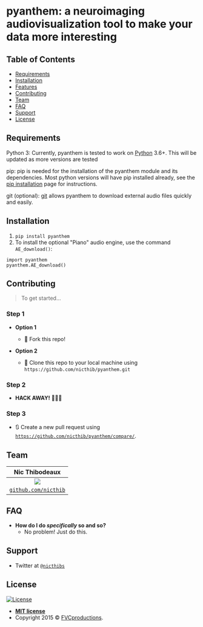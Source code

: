 # pyanthem: a neuroimaging audiovisualization tool to make your data more interesting

## Table of Contents

- [Requirements](#requirements) 
- [Installation](#installation)
- [Features](#features)
- [Contributing](#contributing)
- [Team](#team)
- [FAQ](#faq)
- [Support](#support)
- [License](#license)

## Requirements

Python 3:
   Currently, pyanthem is tested to work on [Python][1] 3.6+. This will be updated as more versions are tested

pip:
   pip is needed for the installation of the pyanthem module and its
   dependencies.  Most python versions will have pip installed already, 
   see the  [pip installation][2] page for instructions.

git (optional):
  [git][3] allows pyanthem to download external audio files quickly and easily.

[1]: https://www.python.org/
[2]: https://pip.pypa.io/en/latest/installing/
[3]: https://git-scm.com/

## Installation

1) `pip install pyanthem`
2) To install the optional "Piano" audio engine, use the command `AE_download()`:

```
import pyanthem
pyanthem.AE_download()
```

## Contributing

> To get started...

### Step 1

- **Option 1**
    - 🍴 Fork this repo!

- **Option 2**
    - 👯 Clone this repo to your local machine using `https://github.com/nicthib/pyanthem.git`

### Step 2

- **HACK AWAY!** 🔨🔨🔨

### Step 3

- 🔃 Create a new pull request using <a href="https://github.com/nicthib/pyanthem/compare/" target="_blank">`https://github.com/nicthib/pyanthem/compare/`</a>.

## Team

| **Nic Thibodeaux** |
| :---: |
| ![](https://avatars1.githubusercontent.com/u/34455769?v=3&s=200)|
| <a href="http://github.com/nicthib" target="_blank">`github.com/nicthib`</a> |

## FAQ

- **How do I do *specifically* so and so?**
    - No problem! Just do this.

## Support

- Twitter at <a href="http://twitter.com/nicthibs" target="_blank">`@nicthibs`</a>

## License

[![License](http://img.shields.io/:license-mit-blue.svg?style=flat-square)](http://badges.mit-license.org)

- **[MIT license](http://opensource.org/licenses/mit-license.php)**
- Copyright 2015 © <a href="http://fvcproductions.com" target="_blank">FVCproductions</a>.
